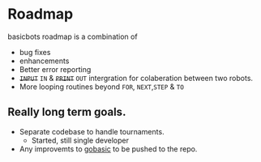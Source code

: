 # Roadmap

basicbots roadmap is a combination of

- bug fixes
- enhancements
- Better error reporting
- ~~`INPUT`~~ `IN` & ~~`PRINT`~~ `OUT` intergration for colaberation between two robots. 
- More looping routines beyond `FOR`, `NEXT`,`STEP` & `TO`


## Really long term goals.
- Separate codebase to handle tournaments. 
  - Started, still single developer
- Any improvemts to [gobasic](https://github.com/skx/gobasic) to be pushed to the repo.